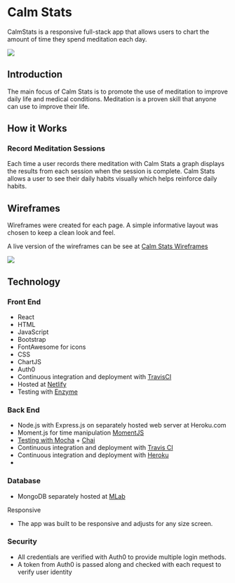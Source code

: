 <h1>Calm Stats</h1>
<p> CalmStats is a responsive full-stack app that allows users to chart the amount of time they spend meditation each day.</p>
<img src="https://calmstats.com/homepage1.png">

<h2>Introduction</h2>
<p>The main focus of Calm Stats is to promote the use of meditation to improve daily life and medical conditions. Meditation is a proven skill that anyone can use to improve their life.</p>

<h2>How it Works</h2>
<h3>Record Meditation Sessions</h3>
<p>Each time a user records there meditation with Calm Stats a graph displays the results from each session when the session is complete. Calm Stats allows a user to see their daily habits visually which helps reinforce daily habits.</p>


<h2>Wireframes</h2>
<p>Wireframes were created for each page.  A simple informative layout was chosen to keep a clean look and feel.</p>
<p>A live version of the wireframes can be see at  <span><a href="https://daine-m27.github.io/finalCapstone">Calm Stats Wireframes</a></span></p>
<img src="https://calmstats.com/wireframes.png">

<h2>Technology</h2>
<h3>Front End</h3>
<ul>
  <li>React</li>
  <li>HTML</li>
  <li>JavaScript</li>
  <li>Bootstrap</li>
  <li>FontAwesome for icons</li>
  <li>CSS</li>
  <li>ChartJS</li>
  <li>Auth0</li>
  <li>Continuous integration and deployment with <a href="https://travis-ci.org">TravisCI</a></li>
  <li>Hosted at <a href="https://netlify.com">Netlify</a></li>
  <li>Testing with <a href="https://github.com/airbnb/enzyme">Enzyme</a></li>

</ul>
<h3>Back End</h3>
<ul>
  <li>Node.js with Express.js on separately hosted web server at Heroku.com</li>
  <li>Moment.js for time manipulation <a href="https://momentjs.com">MomentJS</li>
  <li>Testing with <a href="https://mochajs.org/">Mocha</a> + <a href="http://chaijs.com/">Chai</a></li>
  <li>Continuous integration and deployment with <a href="https://travis-ci.org/">Travis CI</a></li>
  <li>Continuous integration and deployment with <a href="https://heroku.com">Heroku</a></li>
  <li>
</ul>
<h3>Database</h3>
<ul>
    <li>MongoDB separately hosted at <a href="https://www.mlab.com">MLab</a></li>
</ul
<h3>Responsive</h3>
<ul>
  <li>The app was built to be responsive and adjusts for any size screen.</li>
</ul>
<h3>Security</h3>
<ul>
  <li>All credentials are verified with Auth0 to provide multiple login methods.</li>
  <li>A token from Auth0 is passed along and checked with each request to verify user identity</li>
</ul>

